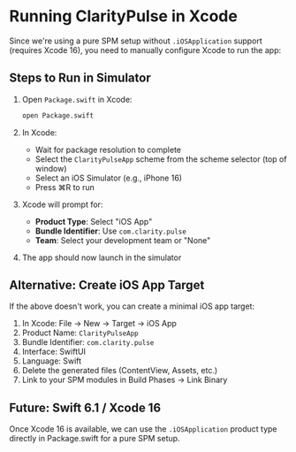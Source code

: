 # Running ClarityPulse in Xcode

Since we're using a pure SPM setup without `.iOSApplication` support (requires Xcode 16), you need to manually configure Xcode to run the app:

## Steps to Run in Simulator

1. Open `Package.swift` in Xcode:
   ```bash
   open Package.swift
   ```

2. In Xcode:
   - Wait for package resolution to complete
   - Select the `ClarityPulseApp` scheme from the scheme selector (top of window)
   - Select an iOS Simulator (e.g., iPhone 16)
   - Press ⌘R to run

3. Xcode will prompt for:
   - **Product Type**: Select "iOS App" 
   - **Bundle Identifier**: Use `com.clarity.pulse`
   - **Team**: Select your development team or "None"

4. The app should now launch in the simulator

## Alternative: Create iOS App Target

If the above doesn't work, you can create a minimal iOS app target:

1. In Xcode: File → New → Target → iOS App
2. Product Name: `ClarityPulseApp`
3. Bundle Identifier: `com.clarity.pulse`
4. Interface: SwiftUI
5. Language: Swift
6. Delete the generated files (ContentView, Assets, etc.)
7. Link to your SPM modules in Build Phases → Link Binary

## Future: Swift 6.1 / Xcode 16

Once Xcode 16 is available, we can use the `.iOSApplication` product type directly in Package.swift for a pure SPM setup.